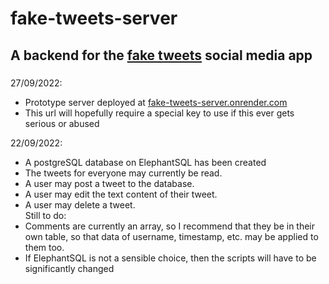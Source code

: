 # fake-tweets-server

## A backend for the [fake tweets](https://github.com/hamstercat007/fake-tweets) social media app

### 

27/09/2022:
- Prototype server deployed at [fake-tweets-server.onrender.com](https://fake-tweets-server.onrender.com)
- This url will hopefully require a special key to use if this ever gets serious or abused

22/09/2022:  
- A postgreSQL database on ElephantSQL has been created
- The tweets for everyone may currently be read.   
- A user may post a tweet to the database.
- A user may edit the text content of their tweet.
- A user may delete a tweet.  
Still to do:  
- Comments are currently an array, so I recommend that they be in their own table, so that data of username, timestamp, etc. may be applied to them too.
- If ElephantSQL is not a sensible choice, then the scripts will have to be significantly changed
